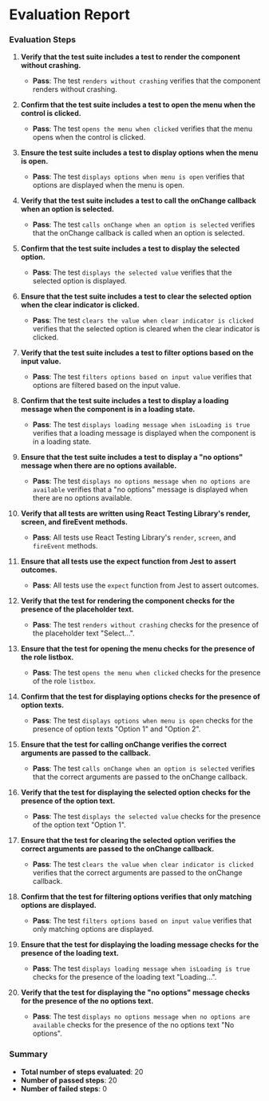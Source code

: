 # Evaluation Report

### Evaluation Steps

1. **Verify that the test suite includes a test to render the component without crashing.**
   - **Pass**: The test `renders without crashing` verifies that the component renders without crashing.

2. **Confirm that the test suite includes a test to open the menu when the control is clicked.**
   - **Pass**: The test `opens the menu when clicked` verifies that the menu opens when the control is clicked.

3. **Ensure the test suite includes a test to display options when the menu is open.**
   - **Pass**: The test `displays options when menu is open` verifies that options are displayed when the menu is open.

4. **Verify that the test suite includes a test to call the onChange callback when an option is selected.**
   - **Pass**: The test `calls onChange when an option is selected` verifies that the onChange callback is called when an option is selected.

5. **Confirm that the test suite includes a test to display the selected option.**
   - **Pass**: The test `displays the selected value` verifies that the selected option is displayed.

6. **Ensure that the test suite includes a test to clear the selected option when the clear indicator is clicked.**
   - **Pass**: The test `clears the value when clear indicator is clicked` verifies that the selected option is cleared when the clear indicator is clicked.

7. **Verify that the test suite includes a test to filter options based on the input value.**
   - **Pass**: The test `filters options based on input value` verifies that options are filtered based on the input value.

8. **Confirm that the test suite includes a test to display a loading message when the component is in a loading state.**
   - **Pass**: The test `displays loading message when isLoading is true` verifies that a loading message is displayed when the component is in a loading state.

9. **Ensure that the test suite includes a test to display a "no options" message when there are no options available.**
   - **Pass**: The test `displays no options message when no options are available` verifies that a "no options" message is displayed when there are no options available.

10. **Verify that all tests are written using React Testing Library's render, screen, and fireEvent methods.**
    - **Pass**: All tests use React Testing Library's `render`, `screen`, and `fireEvent` methods.

11. **Ensure that all tests use the expect function from Jest to assert outcomes.**
    - **Pass**: All tests use the `expect` function from Jest to assert outcomes.

12. **Verify that the test for rendering the component checks for the presence of the placeholder text.**
    - **Pass**: The test `renders without crashing` checks for the presence of the placeholder text "Select...".

13. **Ensure that the test for opening the menu checks for the presence of the role listbox.**
    - **Pass**: The test `opens the menu when clicked` checks for the presence of the role `listbox`.

14. **Confirm that the test for displaying options checks for the presence of option texts.**
    - **Pass**: The test `displays options when menu is open` checks for the presence of option texts "Option 1" and "Option 2".

15. **Ensure that the test for calling onChange verifies the correct arguments are passed to the callback.**
    - **Pass**: The test `calls onChange when an option is selected` verifies that the correct arguments are passed to the onChange callback.

16. **Verify that the test for displaying the selected option checks for the presence of the option text.**
    - **Pass**: The test `displays the selected value` checks for the presence of the option text "Option 1".

17. **Ensure that the test for clearing the selected option verifies the correct arguments are passed to the onChange callback.**
    - **Pass**: The test `clears the value when clear indicator is clicked` verifies that the correct arguments are passed to the onChange callback.

18. **Confirm that the test for filtering options verifies that only matching options are displayed.**
    - **Pass**: The test `filters options based on input value` verifies that only matching options are displayed.

19. **Ensure that the test for displaying the loading message checks for the presence of the loading text.**
    - **Pass**: The test `displays loading message when isLoading is true` checks for the presence of the loading text "Loading...".

20. **Verify that the test for displaying the "no options" message checks for the presence of the no options text.**
    - **Pass**: The test `displays no options message when no options are available` checks for the presence of the no options text "No options".

### Summary

- **Total number of steps evaluated**: 20
- **Number of passed steps**: 20
- **Number of failed steps**: 0
